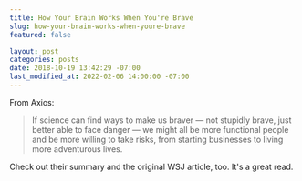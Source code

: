 ```yaml
---
title: How Your Brain Works When You're Brave
slug: how-your-brain-works-when-youre-brave
featured: false

layout: post
categories: posts
date: 2018-10-19 13:42:29 -07:00
last_modified_at: 2022-02-06 14:00:00 -07:00
---
```


From Axios:

> If science can find ways to make us braver — not stupidly brave, just better able to face danger — we might all be more functional people and be more willing to take risks, from starting businesses to living more adventurous lives.

Check out their summary and the original WSJ article, too. It's a great read.


